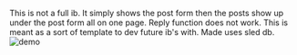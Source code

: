 This is not a full ib. It simply shows the post form then the posts show up under the post form all on one page. Reply function does not work. This is meant as a sort of template to dev future ib's with. Made uses sled db. 
![demo](https://github.com/user-attachments/assets/4e291d92-e876-42e7-88be-fff172acb44d)
